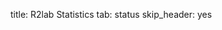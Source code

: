 title: R2lab Statistics
tab: status
skip_header: yes

<script type="text/javascript" src="/assets/r2lab/omfrest.js"></script>
<script src="http://cdnjs.cloudflare.com/ajax/libs/jquery/2.1.3/jquery.min.js"></script>
<script src="/assets/js/moment.min.js"></script>
<script src="/assets/js/underscore-min.js"></script>
<style type="text/css"> @import url("/assets/css/daterangepicker.css"); </style>
<script src="/assets/js/daterangepicker.js"></script>
<script type="text/javascript" src="/assets/r2lab/range-calendar.js"></script>
<script type="text/javascript" src="/assets/r2lab/statistics.js"></script>
<script src="/assets/js/chartlib/dist/Chart.bundle.js"></script>

<div class="container">
  <div class="row">
    <div class="col-lg-8">
      <div style="width: 100%">
        <canvas id="canvas" height="450" width="700"></canvas>
      </div>
    </div>
    <div class="col-lg-4">
      <!-- <br><br>select a range date<br>
      <input type="text" id="range_calendar" class="form-control"> -->
    </div>
  </div>
</div>

